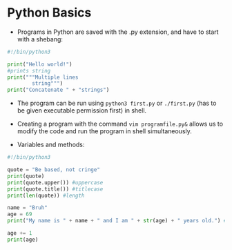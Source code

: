 # Python Basics

* Programs in Python are saved with the .py extension, and have to start with a shebang:

```python
#!/bin/python3

print("Hello world!")
#prints string
print("""Multiple lines
        string""")
print("Concatenate " + "strings")

```

* The program can be run using ```python3 first.py``` or ```./first.py``` (has to be given executable permission first) in shell.

* Creating a program with the command ```vim programfile.py&``` allows us to modify the code and run the program in shell simultaneously.

* Variables and methods:

```python
#!/bin/python3

quote = "Be based, not cringe"
print(quote)
print(quote.upper()) #uppercase
print(quote.title()) #titlecase
print(len(quote)) #length

name = "Bruh"
age = 69
print("My name is " + name + " and I am " + str(age) + " years old.") #str(age) to convert int to string

age += 1
print(age)

```
